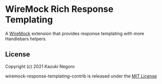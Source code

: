# WireMock Rich Response Templating

A [WireMock](http://wiremock.org/) extension that provides response templating with more Handlebars helpers.

## License

Copyright (c) 2021 Kazuki Negoro

wiremock-response-templating-contrib is released under the [MIT License](./LICENSE)
